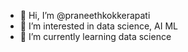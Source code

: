 - 👋 Hi, I’m @praneethkokkerapati
- 👀 I’m interested in data science, AI ML
- 🌱 I’m currently learning data science

<!---
praneethkokkerapati/praneethkokkerapati is a ✨ special ✨ repository because its `README.md` (this file) appears on your GitHub profile.
You can click the Preview link to take a look at your changes.
--->
